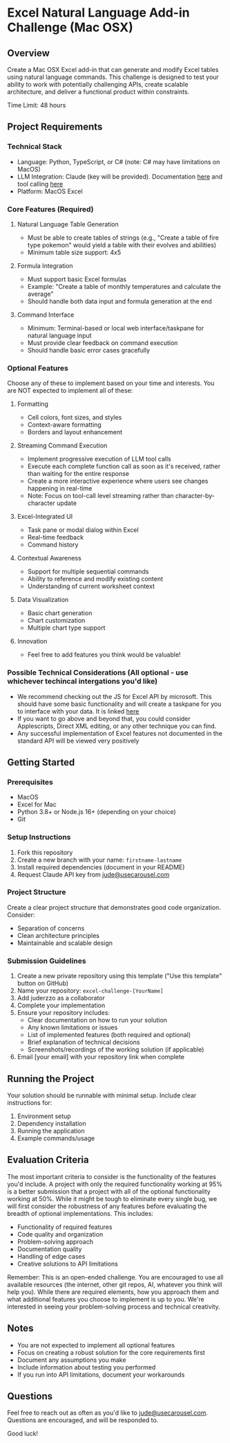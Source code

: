 # Excel Natural Language Add-in Challenge (Mac OSX)

## Overview
Create a Mac OSX Excel add-in that can generate and modify Excel tables using natural language commands. This challenge is designed to test your ability to work with potentially challenging APIs, create scalable architecture, and deliver a functional product within constraints.

Time Limit: 48 hours

## Project Requirements

### Technical Stack
- Language: Python, TypeScript, or C# (note: C# may have limitations on MacOS)
- LLM Integration: Claude (key will be provided). Documentation [here](https://docs.anthropic.com/en/api/models-list) and tool calling [here](https://docs.anthropic.com/en/docs/build-with-claude/tool-use)
- Platform: MacOS Excel

### Core Features (Required)
1. Natural Language Table Generation
   - Must be able to create tables of strings (e.g., "Create a table of fire type pokemon" would yield a table with their evolves and abilities)
   - Minimum table size support: 4x5

2. Formula Integration
   - Must support basic Excel formulas
   - Example: "Create a table of monthly temperatures and calculate the average"
   - Should handle both data input and formula generation at the end

3. Command Interface
   - Minimum: Terminal-based or local web interface/taskpane for natural language input
   - Must provide clear feedback on command execution
   - Should handle basic error cases gracefully

### Optional Features
Choose any of these to implement based on your time and interests. You are NOT expected to implement all of these:

1. Formatting
   - Cell colors, font sizes, and styles
   - Context-aware formatting
   - Borders and layout enhancement
     
2. Streaming Command Execution

   - Implement progressive execution of LLM tool calls
   - Execute each complete function call as soon as it's received, rather than waiting for the entire response
   - Create a more interactive experience where users see changes happening in real-time
   - Note: Focus on tool-call level streaming rather than character-by-character update

3. Excel-Integrated UI
   - Task pane or modal dialog within Excel
   - Real-time feedback
   - Command history

4. Contextual Awareness
   - Support for multiple sequential commands
   - Ability to reference and modify existing content
   - Understanding of current worksheet context

5. Data Visualization
   - Basic chart generation
   - Chart customization
   - Multiple chart type support

6. Innovation
   - Feel free to add features you think would be valuable!

### Possible Technical Considerations (All optional - use whichever techincal intergations you'd like)
- We recommend checking out the JS for Excel API by microsoft. This should have some basic functionality and will create a taskpane for you to interface with your data. It is linked [here](https://learn.microsoft.com/en-us/office/dev/add-ins/reference/overview/excel-add-ins-reference-overview)
- If you want to go above and beyond that, you could consider Applescripts, Direct XML editing, or any other technique you can find. 
- Any successful implementation of Excel features not documented in the standard API will be viewed very positively

## Getting Started

### Prerequisites
- MacOS
- Excel for Mac
- Python 3.8+ or Node.js 16+ (depending on your choice)
- Git

### Setup Instructions
1. Fork this repository
2. Create a new branch with your name: `firstname-lastname`
3. Install required dependencies (document in your README)
4. Request Claude API key from jude@usecarousel.com

### Project Structure
Create a clear project structure that demonstrates good code organization. Consider:
- Separation of concerns
- Clean architecture principles
- Maintainable and scalable design

### Submission Guidelines
1. Create a new private repository using this template ("Use this template" button on GitHub)
2. Name your repository: `excel-challenge-[YourName]`
3. Add juderzzo as a collaborator
4. Complete your implementation
5. Ensure your repository includes:
   - Clear documentation on how to run your solution
   - Any known limitations or issues
   - List of implemented features (both required and optional)
   - Brief explanation of technical decisions
   - Screenshots/recordings of the working solution (if applicable)
6. Email [your email] with your repository link when complete

## Running the Project
Your solution should be runnable with minimal setup. Include clear instructions for:
1. Environment setup
2. Dependency installation
3. Running the application
4. Example commands/usage

## Evaluation Criteria
The most important criteria to consider is the functionality of the features you'd include. A project with only the required functionality working at 95% is a better submission that a project with all of the optional functionality working at 50%. While it might be tough to eliminate every single bug, we will first consider the robustness of any features before evaluating the breadth of optional implementations. This includes: 
   - Functionality of required features
   - Code quality and organization
   - Problem-solving approach
   - Documentation quality
   - Handling of edge cases
   - Creative solutions to API limitations

Remember: This is an open-ended challenge. You are encouraged to use all available resources (the internet, other git repos, AI, whatever you think will help you). While there are required elements, how you approach them and what additional features you choose to implement is up to you. We're interested in seeing your problem-solving process and technical creativity.

## Notes
- You are not expected to implement all optional features
- Focus on creating a robust solution for the core requirements first
- Document any assumptions you make
- Include information about testing you performed
- If you run into API limitations, document your workarounds

## Questions
Feel free to reach out as often as you'd like to jude@usecarousel.com. Questions are encouraged, and will be responded to. 

Good luck!
